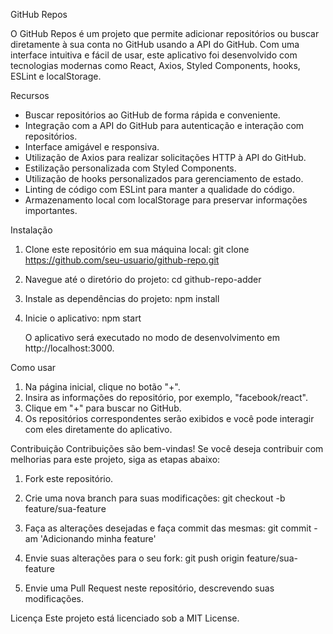 GitHub Repos

O GitHub Repos é um projeto que permite adicionar repositórios ou buscar diretamente à sua conta no GitHub usando a API do GitHub. Com uma interface intuitiva e fácil de usar, este aplicativo foi desenvolvido com tecnologias modernas como React, Axios, Styled Components, hooks, ESLint e localStorage.

Recursos
- Buscar repositórios ao GitHub de forma rápida e conveniente.
- Integração com a API do GitHub para autenticação e interação com repositórios.
- Interface amigável e responsiva.
- Utilização de Axios para realizar solicitações HTTP à API do GitHub.
- Estilização personalizada com Styled Components.
- Utilização de hooks personalizados para gerenciamento de estado.
- Linting de código com ESLint para manter a qualidade do código.
- Armazenamento local com localStorage para preservar informações importantes.

Instalação
1. Clone este repositório em sua máquina local:
   git clone https://github.com/seu-usuario/github-repo.git

2. Navegue até o diretório do projeto:
   cd github-repo-adder

3. Instale as dependências do projeto:
   npm install

4. Inicie o aplicativo:
   npm start

   O aplicativo será executado no modo de desenvolvimento em http://localhost:3000.

Como usar
1. Na página inicial, clique no botão "+".
2. Insira as informações do repositório, por exemplo, "facebook/react".
3. Clique em "+" para buscar no GitHub.
4. Os repositórios correspondentes serão exibidos e você pode interagir com eles diretamente do aplicativo.

Contribuição
Contribuições são bem-vindas! Se você deseja contribuir com melhorias para este projeto, siga as etapas abaixo:

1. Fork este repositório.
2. Crie uma nova branch para suas modificações:
   git checkout -b feature/sua-feature

3. Faça as alterações desejadas e faça commit das mesmas:
   git commit -am 'Adicionando minha feature'

4. Envie suas alterações para o seu fork:
   git push origin feature/sua-feature

5. Envie uma Pull Request neste repositório, descrevendo suas modificações.

Licença
Este projeto está licenciado sob a MIT License.
